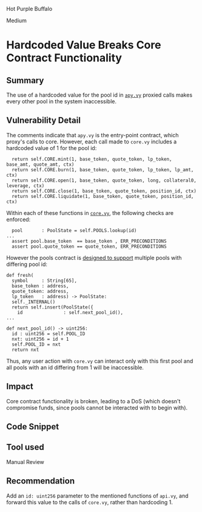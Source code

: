 Hot Purple Buffalo

Medium

# Hardcoded Value Breaks Core Contract Functionality

## Summary
The use of a hardcoded value for the pool id in [`apy.vy`](https://github.com/sherlock-audit/2024-08-velar-artha/blob/main/gl-sherlock/contracts/api.vy) proxied calls makes every other pool in the system inaccessible.

## Vulnerability Detail
The comments indicate that `apy.vy` is the entry-point contract, which proxy's calls to core. However, each call made to `core.vy` includes a hardcoded value of 1 for the pool id:
```vyper
  return self.CORE.mint(1, base_token, quote_token, lp_token, base_amt, quote_amt, ctx)
  return self.CORE.burn(1, base_token, quote_token, lp_token, lp_amt, ctx)
  return self.CORE.open(1, base_token, quote_token, long, collateral0, leverage, ctx)
  return self.CORE.close(1, base_token, quote_token, position_id, ctx)
  return self.CORE.liquidate(1, base_token, quote_token, position_id, ctx)
```

Within each of these functions in [`core.vy`](https://github.com/sherlock-audit/2024-08-velar-artha/blob/main/gl-sherlock/contracts/core.vy#L168-L172), the following checks are enforced:
```vyper
  pool       : PoolState = self.POOLS.lookup(id)
...
  assert pool.base_token  == base_token , ERR_PRECONDITIONS
  assert pool.quote_token == quote_token, ERR_PRECONDITIONS
```

However the pools contract is [designed to support](https://github.com/sherlock-audit/2024-08-velar-artha/blob/main/gl-sherlock/contracts/pools.vy#L96) multiple pools with differing pool id:
```vyper
def fresh(
  symbol     : String[65],
  base_token : address,
  quote_token: address,
  lp_token   : address) -> PoolState:
  self._INTERNAL()
  return self.insert(PoolState({
    id               : self.next_pool_id(),
...

def next_pool_id() -> uint256:
  id : uint256 = self.POOL_ID
  nxt: uint256 = id + 1
  self.POOL_ID = nxt
  return nxt
```

Thus, any user action with `core.vy` can interact only with this first pool and all pools with an id differing from 1 will be inaccessible.

## Impact
Core contract functionality is broken, leading to a DoS (which doesn't compromise funds, since pools cannot be interacted with to begin with).

## Code Snippet

## Tool used

Manual Review

## Recommendation
Add an `id: uint256` parameter to the mentioned functions of `api.vy`, and forward this value to the calls of `core.vy`, rather than hardcoding 1.